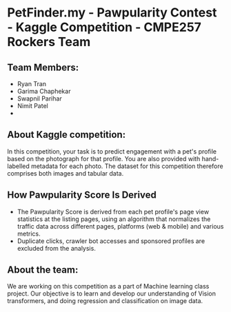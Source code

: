 # PetFinder.my - Pawpularity Contest - Kaggle Competition - CMPE257 Rockers Team

## Team Members:
* Ryan Tran
* Garima Chaphekar
* Swapnil Parihar
* Nimit Patel
* 

## About Kaggle competition:
In this competition, your task is to predict engagement with a pet's profile based on the photograph for that profile. You are also provided with hand-labelled metadata for each photo. The dataset for this competition therefore comprises both images and tabular data.

## How Pawpularity Score Is Derived
* The Pawpularity Score is derived from each pet profile's page view statistics at the listing pages, using an algorithm that normalizes the traffic data across different pages, platforms (web & mobile) and various metrics.
* Duplicate clicks, crawler bot accesses and sponsored profiles are excluded from the analysis.

## About the team:
We are working on this competition as a part of Machine learning class project. Our objective is to learn and develop our understanding of Vision transformers, and doing regression and classification on image data.
